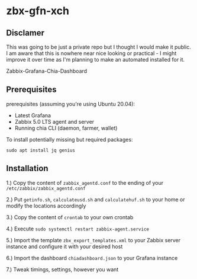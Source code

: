 # zbx-gfn-xch

## Disclamer

This was going to be just a private repo but I thought I would make it public. I am aware that this is nowhere near nice looking or practical - I might improve it over time as I'm planning to make an automated installed for it. 

Zabbix-Grafana-Chia-Dashboard 

## Prerequisites
prerequisites (assuming you're using Ubuntu 20.04):
- Latest Grafana
- Zabbix 5.0 LTS agent and server
- Running chia CLI (daemon, farmer, wallet)

To install potentially missing but required packages:
```
sudo apt install jq genius 
```

## Installation

1.) Copy the content of ```zabbix_agentd.conf``` to the ending of your ```/etc/zabbix/zabbix_agentd.conf```

2.) Put ```getinfo.sh```, ```calculateusd.sh``` and ```calculatehuf.sh``` to your home or modify the locations accordingly

3.) Copy the content of ```crontab``` to your own crontab

4.) Execute ```sudo systemctl restart zabbix-agent.service``` 

5.) Import the template ```zbx_export_templates.xml``` to your Zabbix server instance and configure it with your desired host

6.) Import the dashboard ```chiadashboard.json``` to your Grafana instance 

7.) Tweak timings, settings, however you want
